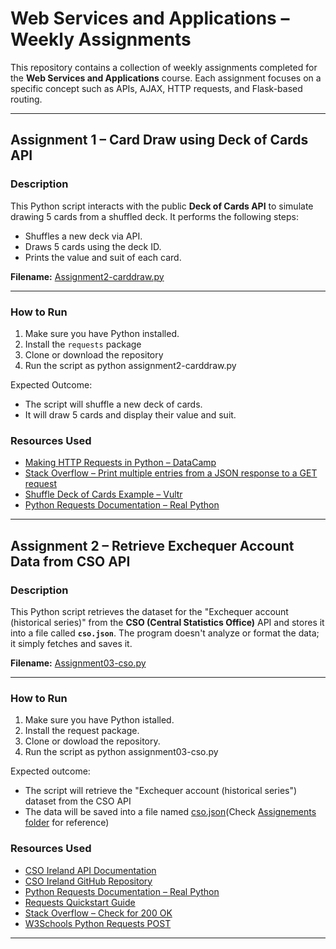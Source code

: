 # Web Services and Applications – Weekly Assignments

This repository contains a collection of weekly assignments completed for the **Web Services and Applications** course. Each assignment focuses on a specific concept such as APIs, AJAX, HTTP requests, and Flask-based routing.

---

## Assignment 1 – Card Draw using Deck of Cards API

### Description
This Python script interacts with the public **Deck of Cards API** to simulate drawing 5 cards from a shuffled deck. It performs the following steps:
- Shuffles a new deck via API.
- Draws 5 cards using the deck ID.
- Prints the value and suit of each card.

**Filename:** [Assignment2-carddraw.py](https://github.com/FrancescaRuberto/WSAA-coursework/blob/main/Assignments/assignment2-carddraw.py)

---

### How to Run

1. Make sure you have Python installed.
2. Install the `requests` package
3. Clone or download the repository
4. Run the script as python assignment2-carddraw.py

Expected Outcome:
- The script will shuffle a new deck of cards. 
- It will draw 5 cards and display their value and suit.

### Resources Used

- [Making HTTP Requests in Python – DataCamp](https://www.datacamp.com/tutorial/making-http-requests-in-python)
- [Stack Overflow – Print multiple entries from a JSON response to a GET request](https://stackoverflow.com/questions/63542770/print-multiple-entries-from-a-json-response-to-e-get-request)
- [Shuffle Deck of Cards Example – Vultr](https://docs.vultr.com/python/examples/shuffle-deck-of-cards)
- [Python Requests Documentation – Real Python](https://realpython.com/python-requests/)

---

## Assignment 2 – Retrieve Exchequer Account Data from CSO API

### Description
This Python script retrieves the dataset for the "Exchequer account (historical series)" from the **CSO (Central Statistics Office)** API and stores it into a file called **`cso.json`**. The program doesn't analyze or format the data; it simply fetches and saves it.

**Filename:** [Assignment03-cso.py](https://github.com/FrancescaRuberto/WSAA-coursework/blob/main/Assignments/assignment03-cso.py)

---

### How to Run

1. Make sure you have Python istalled.
2. Install the request package.
3. Clone or dowload the repository.
4. Run the script as python assignment03-cso.py

Expected outcome: 
- The script will retrieve the "Exchequer account (historical series") dataset from the CSO API
- The data will be saved into a file named [cso.json](https://github.com/FrancescaRuberto/WSAA-coursework/blob/main/Assignments/cso.json)(Check [Assignements folder](https://github.com/FrancescaRuberto/WSAA-coursework/tree/main/Assignments) for reference)

### Resources Used

- [CSO Ireland API Documentation](https://compass.coupa.com/en-us/products/product-documentation/integration-technical-documentation/the-cso-api?utm_source=chatgpt.com)
- [CSO Ireland GitHub Repository](https://github.com/CSOIreland?utm_source=chatgpt.com)
- [Python Requests Documentation – Real Python](https://realpython.com/python-requests/?utm_source=chatgpt.com)
- [Requests Quickstart Guide](https://docs.python-requests.org/en/latest/user/quickstart/?utm_source=chatgpt.com)
- [Stack Overflow – Check for 200 OK](https://stackoverflow.com/questions/54087303/python-requests-how-to-check-for-200-ok)
- [W3Schools Python Requests POST](https://www.w3schools.com/PYTHON/ref_requests_post.asp?)

---

